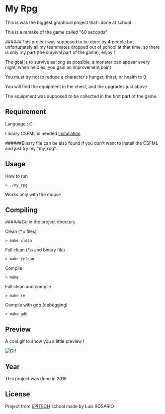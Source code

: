 # My Rpg

This is was the biggest graphical project that i done at school

This is a remake of the game called "60 seconds"

######This project was supposed to be done by 4 people but unfortunately all my teammates dropped out of school at that time, so there is only my part (the survival part of the game), enjoy !

The goal is to survive as long as possible, a monster can appear every night, when he dies, you gain an improvement point.

You must try not to reduce a character's hunger, thirst, or health to 0

You will find the equipment in the chest, and the upgrades just above

The equipment was supposed to be collected in the first part of the game.

## Requirement

Language : C

Library CSFML is needed [Installation](https://www.sfml-dev.org/download/csfml/index-fr.php)

######Binary file can be also found if you don't want to install the CSFML and just try my "my_rpg".

## Usage

How to run
```
> ./my_rpg
```

Works only with the mouse

## Compiling

######Go in the project directory

Clean (*.o files)
```
> make clean
```

Full clean (*.o and binary file)
```
> make fclean
```

Compile
```
> make
```

Full clean and compile
```
> make re
```

Compile with gdb (debugging)
```
> make gdb
```

## Preview

A cool gif to show you a little preview !

![Gif](./src/images/gif/my_rpg.gif)

## Year

This project was done in 2018

## License
Project from [EPITECH](https://www.epitech.eu/) school made by Luis ROSARIO
